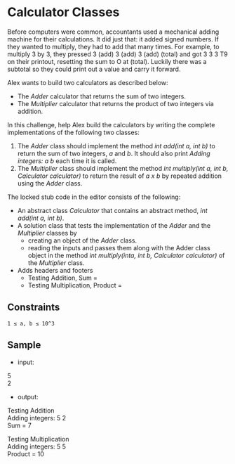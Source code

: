 # Calculator Classes
Before computers were common, accountants used a mechanical adding machine for their calculations. It did just that: it added signed numbers. If they wanted to multiply, they had to add that many times. For example, to multiply 3 by 3, they pressed 3 (add) 3 (add) 3 (add) (total) and got 3 3 3 T9 on their printout, resetting the sum to O at (total). Luckily there was a subtotal so they could print out a value and carry it forward.

Alex wants to build two calculators as described below:
-	The *Adder* calculator that returns the sum of two integers.
-	The *Multiplier* calculator that returns the product of two integers via addition.
  
In this challenge, help Alex build the calculators by writing the complete implementations of the following two classes:
1. The *Adder* class should implement the method *int add(int a, int b)* to return the sum of two integers, *a* and *b*. It should also print *Adding integers: a b* each time it is called.
2. The *Multiplier* class should implement the method *int multiply(int a, int b, Calculator calculator)* to return the result of *a x b* by repeated addition using the *Adder* class.

The locked stub code in the editor consists of the following:
- An abstract class *Calculator* that contains an abstract method, *int add(int a, int b)*.
- A solution class that tests the implementation of the *Adder* and the *Multiplier* classes by
  * creating an object of the *Adder* class.
  * reading the inputs and passes them along with the Adder class object in the method *int multiply(inta, int b, Calculator calculator)* of the *Multiplier* class.
- Adds headers and footers
  * Testing Addition, Sum =
  * Testing Multiplication, Product =
## Constraints
 	1 ≤ a, b ≤ 10^3

## Sample 
- input:

5  
2

- output:

Testing Addition  
Adding integers: 5 2  
Sum = 7  
  
Testing Multiplication  
Adding integers: 5 5  
Product = 10
